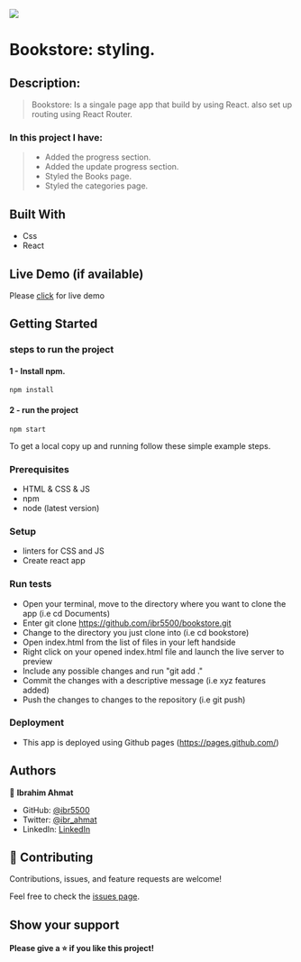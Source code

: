![](https://img.shields.io/badge/Microverse-blueviolet)

# Bookstore: styling.

## Description:

> Bookstore: Is a singale page app that build by using React. also set up routing using React Router.

### In this project I have:

> - Added the progress section.
> - Added the update progress section.
> - Styled the Books page.
> - Styled the categories page.

## Built With

- Css
- React

## Live Demo (if available)

Please [click](https://bookssote-app.netlify.app/) for live demo

## Getting Started

### steps to run the project

#### 1 - Install npm.

```
npm install
```

#### 2 - run the project

```
npm start
```

To get a local copy up and running follow these simple example steps.

### Prerequisites

- HTML & CSS & JS
- npm
- node (latest version)

### Setup

- linters for CSS and JS
- Create react app

### Run tests

- Open your terminal, move to the directory where you want to clone the app (i.e cd Documents)
- Enter git clone https://github.com/ibr5500/bookstore.git
- Change to the directory you just clone into (i.e cd bookstore)
- Open index.html from the list of files in your left handside
- Right click on your opened index.html file and launch the live server to preview
- Include any possible changes and run "git add ."
- Commit the changes with a descriptive message (i.e xyz features added)
- Push the changes to changes to the repository (i.e git push)

### Deployment

- This app is deployed using Github pages (https://pages.github.com/)

## Authors

👤 **Ibrahim Ahmat**

- GitHub: [@ibr5500](https://github.com/ibr5500)
- Twitter: [@ibr_ahmat](https://twitter.com/ibr_ahmat)
- LinkedIn: [LinkedIn](https://www.linkedin.com/in/ibrahim-ahmat-b5513b1a6/)

## 🤝 Contributing

Contributions, issues, and feature requests are welcome!

Feel free to check the [issues page](../../issues/).

## Show your support

#### Please give a ⭐️ if you like this project!
